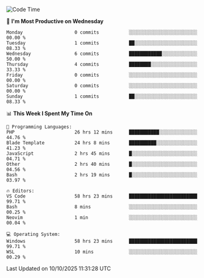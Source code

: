 <!--START_SECTION:waka-->
![Code Time](http://img.shields.io/badge/Code%20Time-6%2C101%20hrs%2052%20mins-blue)

📅 **I'm Most Productive on Wednesday** 

```text
Monday                   0 commits           ░░░░░░░░░░░░░░░░░░░░░░░░░   00.00 % 
Tuesday                  1 commits           ██░░░░░░░░░░░░░░░░░░░░░░░   08.33 % 
Wednesday                6 commits           ████████████░░░░░░░░░░░░░   50.00 % 
Thursday                 4 commits           ████████░░░░░░░░░░░░░░░░░   33.33 % 
Friday                   0 commits           ░░░░░░░░░░░░░░░░░░░░░░░░░   00.00 % 
Saturday                 0 commits           ░░░░░░░░░░░░░░░░░░░░░░░░░   00.00 % 
Sunday                   1 commits           ██░░░░░░░░░░░░░░░░░░░░░░░   08.33 % 
```


📊 **This Week I Spent My Time On** 

```text
💬 Programming Languages: 
PHP                      26 hrs 12 mins      ███████████░░░░░░░░░░░░░░   44.76 % 
Blade Template           24 hrs 8 mins       ██████████░░░░░░░░░░░░░░░   41.23 % 
JavaScript               2 hrs 45 mins       █░░░░░░░░░░░░░░░░░░░░░░░░   04.71 % 
Other                    2 hrs 40 mins       █░░░░░░░░░░░░░░░░░░░░░░░░   04.56 % 
Bash                     2 hrs 19 mins       █░░░░░░░░░░░░░░░░░░░░░░░░   03.97 % 

🔥 Editors: 
VS Code                  58 hrs 23 mins      █████████████████████████   99.71 % 
Bash                     8 mins              ░░░░░░░░░░░░░░░░░░░░░░░░░   00.25 % 
Neovim                   1 min               ░░░░░░░░░░░░░░░░░░░░░░░░░   00.04 % 

💻 Operating System: 
Windows                  58 hrs 23 mins      █████████████████████████   99.71 % 
WSL                      10 mins             ░░░░░░░░░░░░░░░░░░░░░░░░░   00.29 % 
```


 Last Updated on 10/10/2025 11:31:28 UTC
<!--END_SECTION:waka-->
